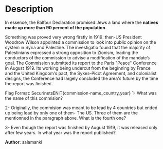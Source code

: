 # Description

In essence, the Balfour Declaration promised Jews a land where the **natives made up more than 90 percent of the population.**

Something was proved very wrong firstly in 1919: then-US President Woodrow Wilson appointed a commission to look into public opinion on the system in Syria and Palestine. The investigatio found that the majority of Palestinians expressed a strong opposition to Zionism, leading the conductors of the commission to advise a modification of the mandate’s goal. 
The Commission submitted its report to the Paris "Peace" Conference in August 1919. Its working being undercut from the beginning by France and the United Kingdom's pact, the Sykes–Picot Agreement, and colonialist designs, the Conference had largely concluded the area's future by the time the report was finished.

Flag Format: SecurinetsENIT{commission-name_country_year}
1- What was the name of this commision?

2- Originally, the commision was meant to be lead by 4 countries but ended up being lead by only one of them- The US. Three of them are the mentionned in the paragraph above. What is the fourth one?

3- Even though the report was finished by August 1919, it was released only after few years. In what year was the report published?


**Author:** salamanki